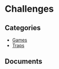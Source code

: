 # Challenges

## Categories
- [Games](./Games/README.md)
- [Traps](./Traps/README.md)

## Documents
